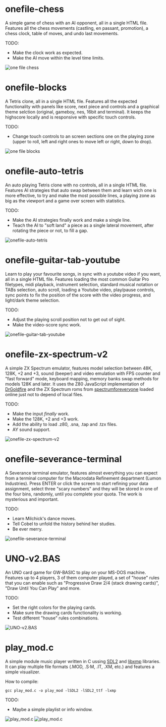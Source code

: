 onefile-chess
=============
A simple game of chess with an AI opponent, all in a single HTML file. Features all the chess movements (castling, en passant, promotion), a chess clock, table of moves, and undo last movements. 

TODO: 
- Make the clock work as expected.
- Make the AI move within the level time limits.

![one file chess](https://raw.githubusercontent.com/mmoroca/vibecoding/refs/heads/main/images/onefile-chess.jpeg)

onefile-blocks
==============
A Tetris clone, all in a single HTML file. Features all the expected functionality with panels like score, next piece and controls and a graphical theme selction (original, gameboy, nes, 16bit and terminal). It keeps the highscore locally and is responsive with specific touch controls.

TODO:
- Change touch controls to an screen sections one on the playing zone (upper to roll, left and right ones to move left or right, down to drop).

![one file blocks](https://raw.githubusercontent.com/mmoroca/vibecoding/refs/heads/main/images/onefile-blocks.jpeg)

onefile-auto-tetris
===================
An auto playing Tetris clone with no controls, all in a single HTML file. Features AI strategies that auto swap between them and learn wich one is more effective, to try and make the most possible lines, a playing zone as big as the viewport and a game over screen with statistics.

TODO:
- Make the AI strategies finally work and make a single line.
- Teach the AI to "soft land" a piece as a single lateral movement, after rotating the piece or not, to fill a gap.

![onefile-auto-tetris](https://raw.githubusercontent.com/mmoroca/vibecoding/refs/heads/main/images/onefile-auto-tetris.jpeg)

onefile-guitar-tab-youtube
==========================
Learn to play your favourite songs, in sync with a youtube video if you want, all in a single HTML file. Features loading the most common Guitar Pro filetypes, midi playback, instrument selection, standard musical notation or TABs selection, auto scroll, loading a Youtube video, play/pause controls, sync points to fix the position of the score with the video progress, and light/dark theme selection.

TODO:
- Adjust the playing scroll position not to get out of sight.
- Make the video-score sync work.

![onefile-guitar-tab-youtube](https://raw.githubusercontent.com/mmoroca/vibecoding/refs/heads/main/images/onefile-guitar-tab-youtube.jpeg)

onefile-zx-spectrum-v2
======================
A simple ZX Spectrum emulator, features model selection between 48K, 128K, +2 and +3, sound (beeper) and video emulation with FPS counter and "fast forward" mode, keyboard mapping, memory banks swap methods for models 128K and later. It uses the Z80 JavaScript implementation of [DrGoldfire](https://github.com/DrGoldfire/Z80.js/tree/master) and the ZX Spectrum roms from [spectrumforeveryone](https://github.com/spectrumforeveryone/zx-roms) loaded online just not to depend of local files.

TODO:
- Make the input *finally* work.
- Make the 128K, +2 and +3 work.
- Add the ability to load .z80, .sna, .tap and .tzx files.
- AY sound support.

![onefile-zx-spectrum-v2](https://raw.githubusercontent.com/mmoroca/vibecoding/refs/heads/main/images/onefile-zx-spectrum-v2.png)

onefile-severance-terminal
==========================
A Severance terminal emulator, features almost everything you can expect from a terminal computer for the Macrodata Refinement department (Lumon Industries). Press ENTER or click the screen to start refining your data assignment, select three "scary numbers" and they will be stored in one of the four bins, randomly, until you complete your quota. The work is mysterious and important.

TODO:
- Learn Milchick's dance moves.
- Tell Cobel to unfold the history behind her studies.
- Be ever merry.

![onefile-severance-terminal](https://raw.githubusercontent.com/mmoroca/vibecoding/refs/heads/main/images/onefile-severance-terminal.png)

UNO-v2.BAS
==========
An UNO card game for GW-BASIC to play on your MS-DOS machine. Features up to 4 players, 3 of them computer played, a set of "house" rules that you can enable such as "Progressive Draw 2/4 (stack drawing cards)", "Draw Until You Can Play" and more.

TODO:
- Set the right colors for the playing cards.
- Make sure the drawing cards functionality is working.
- Test different "house" rules combinations.

![UNO-v2.BAS](https://raw.githubusercontent.com/mmoroca/vibecoding/refs/heads/main/images/UNO-v2_BAS.png)

play_mod.c
==========
A simple module music player written in C ussing [SDL2](https://github.com/libsdl-org) and [libxmp](https://github.com/libxmp/libxmp) libraries. It can play multiple file formats (.MOD, .S·M, .IT, .XM, etc.) and features a simple visualizer.

How to compile:
```
gcc play_mod.c -o play_mod -lSDL2 -lSDL2_ttf -lxmp
```

TODO:
- Maybe a simple playlist or info window.

![play_mod.c](https://raw.githubusercontent.com/mmoroca/vibecoding/refs/heads/main/images/play_mod_main.png)
![play_mod.c](https://raw.githubusercontent.com/mmoroca/vibecoding/refs/heads/main/images/play_mod_channels.png)
